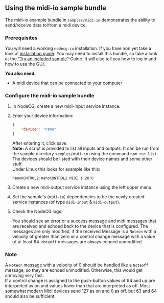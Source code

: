 ## Using the midi-io sample bundle

The midi-io example bundle in `samples/midi-io` demonstrates the ability to
send/receive data to/from a midi device.

### Prerequisites

You will need a working `nodecg-io` installation. If you have non yet take a
look at [installation guide](../getting_started/install.md). You may need to
install this bundle, so take a look at the
[“Try an included sample”](../getting_started/try_example_bundle.md)-Guide. It
will also tell you how to log in and how to use the GUI.

**You also need:**

-   A midi device that can be connected to your computer

### Configure the midi-io sample bundle

1. In NodeCG, create a new midi-input service instance.

2. Enter your device information:

    ```json
    {
        "device": "name"
    }
    ```

    After entering it, click save.  
    **Note:** A script is provided to list all inputs and outputs. It can be run
    from the sample directory `samples/midi-io` using the command
    `npm run list`. The devices should be listed with their device names and
    some other stuff.  
    Under Linux this looks for example like this:

    ```
    nanoKONTROL2:nanoKONTROL2 MIDI 1 28:0
    ```

3. Create a new midi-output service instance using the left upper menu.

4. Set the sample's (`midi-io`) dependencies to be the newly created service
   instances (of type `midi-input` & `midi-output`).

5. Check the NodeCG logs:

    You should see an error or a success message and midi messages that are
    received and echoed back to the device that is configured. The messages are
    only modified, if the received Message is a `Noteon` with a velocity of
    greater than zero or a control change message with a value of at least 64.
    `Noteoff` messages are always echoed unmodified.

### Note

A `Noteon` message with a velocity of 0 should be handled like a `Noteoff`
message, so they are echoed unmodified. Otherwise, this would get annoying very
fast.  
If a control change is assigned to the push-button values of 64 and up are
interpreted as on and values lower than that are interpreted as off. Most
somewhat modern Midi devices send 127 as on and 0 as off, but 63 and 64 should
also be sufficient.
